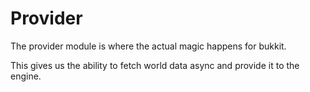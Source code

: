 # Provider
The provider module is where the actual magic happens for bukkit.

This gives us the ability to fetch world data async and provide it to the engine.
